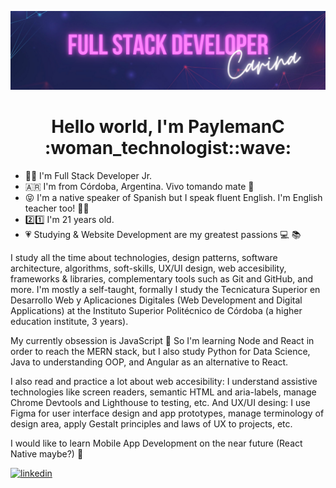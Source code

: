 ![Banner](https://github.com/PaylemanC/PaylemanC/blob/main/assets/Banner.png)
<h1 align="center"> Hello world, I'm PaylemanC :woman_technologist::wave: </h1>

* :woman_technologist: I'm Full Stack Developer Jr.
* :argentina: I'm from Córdoba, Argentina. Vivo tomando mate :mate:
* :stuck_out_tongue_closed_eyes: I'm a native speaker of Spanish but I speak fluent English. I'm English teacher too! :woman_teacher:
* :two::one: I'm 21 years old. 
* :heartpulse: Studying & Website Development are my greatest passions :computer:	:books:

I study all the time about technologies, design patterns, software architecture, algorithms, soft-skills, UX/UI design, web accesibility, frameworks & libraries, complementary tools such as Git and GitHub, and more. I'm mostly a self-taught, formally I study the Tecnicatura Superior en Desarrollo Web y Aplicaciones Digitales (Web Development and Digital Applications) at the Instituto Superior Politécnico de Córdoba (a higher education institute, 3 years).

My currently obsession is JavaScript :yellow_heart: So I'm learning Node and React in order to reach the MERN stack, but I also study Python for Data Science, Java to understanding OOP, and Angular as an alternative to React. 

I also read and practice a lot about web accesibility: I understand assistive technologies like screen readers, semantic HTML and aria-labels, manage Chrome Devtools and Lighthouse to testing, etc.  And UX/UI desing: I use Figma for user interface design and app prototypes, manage terminology of design area, apply Gestalt principles and laws of UX to projects, etc.

I would like to learn Mobile App Development on the near future (React Native maybe?) :iphone:



[![linkedin](https://img.shields.io/badge/linkedin-0A66C2?style=for-the-badge&logo=linkedin&logoColor=white)](https://www.linkedin.com/in/carina-rocio-payleman/)
<!--
**PaylemanC/PaylemanC** is a ✨ _special_ ✨ repository because its `README.md` (this file) appears on your GitHub profile.

Here are some ideas to get you started:

- 🔭 I’m currently working on ...
- 🌱 I’m currently learning ...
- 👯 I’m looking to collaborate on ...
- 🤔 I’m looking for help with ...
- 💬 Ask me about ...
- 📫 How to reach me: ...
- 😄 Pronouns: ...
- ⚡ Fun fact: ...
-->
